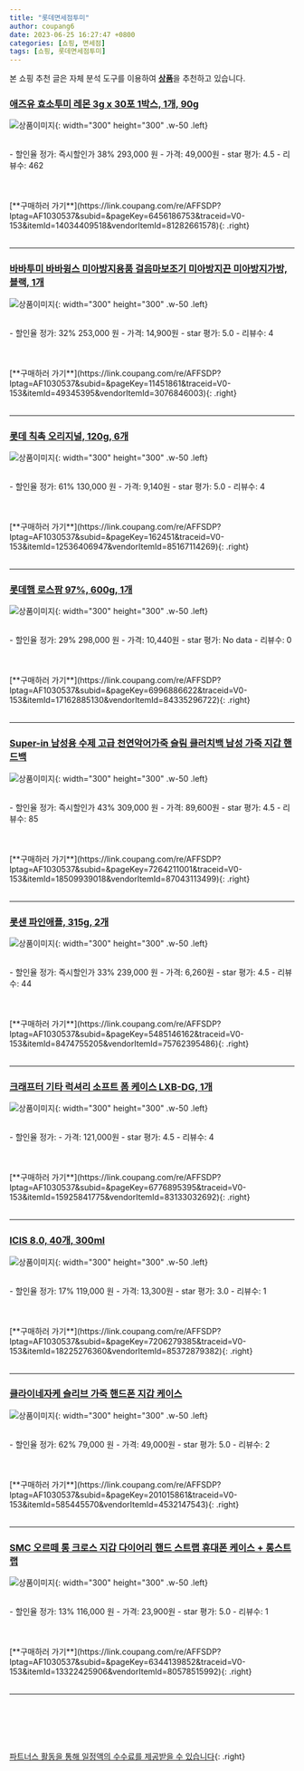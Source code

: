 ```yaml
---
title: "롯데면세점투미"
author: coupang6
date: 2023-06-25 16:27:47 +0800
categories: [쇼핑, 면세점]
tags: [쇼핑, 롯데면세점투미]
---
```


본 쇼핑 추천 글은 자체 분석 도구를 이용하여 [**상품**](https://link.coupang.com/a/bao1ui)을 추천하고 있습니다.

### [애즈유 효소투미 레몬 3g x 30포 1박스, 1개, 90g](https://link.coupang.com/re/AFFSDP?lptag=AF1030537&subid=&pageKey=6456186753&traceid=V0-153&itemId=14034409518&vendorItemId=81282661578)

![상품이미지](https://thumbnail9.coupangcdn.com/thumbnails/remote/230x230ex/image/vendor_inventory/715c/c8e25be17d887420723546804978f3ca9a302ae6f119165aeb93ff4f03a3.jpg){: width="300" height="300" .w-50 .left}


<br>
- 할인율 정가: 즉시할인가 38%  293,000   원
- 가격: 49,000원
- star 평가: 4.5
- 리뷰수: 462
<br>
<br>
<br>
<br>
[**구매하러 가기**](https://link.coupang.com/re/AFFSDP?lptag=AF1030537&subid=&pageKey=6456186753&traceid=V0-153&itemId=14034409518&vendorItemId=81282661578){: .right}
<br>
<br>

---

### [바바투미 바바윙스 미아방지용품 걸음마보조기 미아방지끈 미아방지가방, 블랙, 1개](https://link.coupang.com/re/AFFSDP?lptag=AF1030537&subid=&pageKey=11451861&traceid=V0-153&itemId=49345395&vendorItemId=3076846003)

![상품이미지](https://thumbnail7.coupangcdn.com/thumbnails/remote/230x230ex/image/vendor_inventory/images/2017/03/03/2/6/eeacbee5-29ed-4054-9d01-a15e89455565.jpg){: width="300" height="300" .w-50 .left}


<br>
- 할인율 정가: 32%  253,000   원
- 가격: 14,900원
- star 평가: 5.0
- 리뷰수: 4
<br>
<br>
<br>
<br>
[**구매하러 가기**](https://link.coupang.com/re/AFFSDP?lptag=AF1030537&subid=&pageKey=11451861&traceid=V0-153&itemId=49345395&vendorItemId=3076846003){: .right}
<br>
<br>

---

### [롯데 칙촉 오리지널, 120g, 6개](https://link.coupang.com/re/AFFSDP?lptag=AF1030537&subid=&pageKey=162451&traceid=V0-153&itemId=12536406947&vendorItemId=85167114269)

![상품이미지](https://thumbnail8.coupangcdn.com/thumbnails/remote/230x230ex/image/retail/images/2369967909446000-196ba643-5b63-43f7-8ca4-a18e65f7cd04.jpg){: width="300" height="300" .w-50 .left}


<br>
- 할인율 정가: 61%  130,000   원
- 가격: 9,140원
- star 평가: 5.0
- 리뷰수: 4
<br>
<br>
<br>
<br>
[**구매하러 가기**](https://link.coupang.com/re/AFFSDP?lptag=AF1030537&subid=&pageKey=162451&traceid=V0-153&itemId=12536406947&vendorItemId=85167114269){: .right}
<br>
<br>

---

### [롯데햄 로스팜 97%, 600g, 1개](https://link.coupang.com/re/AFFSDP?lptag=AF1030537&subid=&pageKey=6996886622&traceid=V0-153&itemId=17162885130&vendorItemId=84335296722)

![상품이미지](https://thumbnail7.coupangcdn.com/thumbnails/remote/230x230ex/image/retail/images/2022/12/16/12/8/1fc2503d-1aff-4228-a29d-1093973083b2.jpg){: width="300" height="300" .w-50 .left}


<br>
- 할인율 정가: 29%  298,000   원
- 가격: 10,440원
- star 평가: No data
- 리뷰수: 0
<br>
<br>
<br>
<br>
[**구매하러 가기**](https://link.coupang.com/re/AFFSDP?lptag=AF1030537&subid=&pageKey=6996886622&traceid=V0-153&itemId=17162885130&vendorItemId=84335296722){: .right}
<br>
<br>

---

### [Super-in 남성용 수제 고급 천연악어가죽 슬림 클러치백 남성 가죽 지갑 핸드백](https://link.coupang.com/re/AFFSDP?lptag=AF1030537&subid=&pageKey=7264211001&traceid=V0-153&itemId=18509939018&vendorItemId=87043113499)

![상품이미지](https://thumbnail10.coupangcdn.com/thumbnails/remote/230x230ex/image/vendor_inventory/af24/3947878132a26e2494c07ce4e6e8cc2ed440a8077a10f636fde12417424c.jpg){: width="300" height="300" .w-50 .left}


<br>
- 할인율 정가: 즉시할인가 43%  309,000   원
- 가격: 89,600원
- star 평가: 4.5
- 리뷰수: 85
<br>
<br>
<br>
<br>
[**구매하러 가기**](https://link.coupang.com/re/AFFSDP?lptag=AF1030537&subid=&pageKey=7264211001&traceid=V0-153&itemId=18509939018&vendorItemId=87043113499){: .right}
<br>
<br>

---

### [롯샌 파인애플, 315g, 2개](https://link.coupang.com/re/AFFSDP?lptag=AF1030537&subid=&pageKey=5485146162&traceid=V0-153&itemId=8474755205&vendorItemId=75762395486)

![상품이미지](https://thumbnail9.coupangcdn.com/thumbnails/remote/230x230ex/image/retail/images/113753709333834-a348e2a0-10f2-4982-80b6-d410fed9cf81.jpg){: width="300" height="300" .w-50 .left}


<br>
- 할인율 정가: 즉시할인가 33%  239,000   원
- 가격: 6,260원
- star 평가: 4.5
- 리뷰수: 44
<br>
<br>
<br>
<br>
[**구매하러 가기**](https://link.coupang.com/re/AFFSDP?lptag=AF1030537&subid=&pageKey=5485146162&traceid=V0-153&itemId=8474755205&vendorItemId=75762395486){: .right}
<br>
<br>

---

### [크래프터 기타 럭셔리 소프트 폼 케이스 LXB-DG, 1개](https://link.coupang.com/re/AFFSDP?lptag=AF1030537&subid=&pageKey=6776895395&traceid=V0-153&itemId=15925841775&vendorItemId=83133032692)

![상품이미지](https://thumbnail8.coupangcdn.com/thumbnails/remote/230x230ex/image/rs_quotation_api/mfhyj0ax/b952976308484e47bd071bb15d0f5186.jpg){: width="300" height="300" .w-50 .left}


<br>
- 할인율 정가: 
- 가격: 121,000원
- star 평가: 4.5
- 리뷰수: 4
<br>
<br>
<br>
<br>
[**구매하러 가기**](https://link.coupang.com/re/AFFSDP?lptag=AF1030537&subid=&pageKey=6776895395&traceid=V0-153&itemId=15925841775&vendorItemId=83133032692){: .right}
<br>
<br>

---

### [ICIS 8.0, 40개, 300ml](https://link.coupang.com/re/AFFSDP?lptag=AF1030537&subid=&pageKey=7206279385&traceid=V0-153&itemId=18225276360&vendorItemId=85372879382)

![상품이미지](https://thumbnail7.coupangcdn.com/thumbnails/remote/230x230ex/image/vendor_inventory/29d9/07badfd4cb04c6ca87bf57b30d54f068be6f2cccfc0497f3f09ec8f31331.png){: width="300" height="300" .w-50 .left}


<br>
- 할인율 정가: 17%  119,000   원
- 가격: 13,300원
- star 평가: 3.0
- 리뷰수: 1
<br>
<br>
<br>
<br>
[**구매하러 가기**](https://link.coupang.com/re/AFFSDP?lptag=AF1030537&subid=&pageKey=7206279385&traceid=V0-153&itemId=18225276360&vendorItemId=85372879382){: .right}
<br>
<br>

---

### [클라이네자케 슬리브 가죽 핸드폰 지갑 케이스](https://link.coupang.com/re/AFFSDP?lptag=AF1030537&subid=&pageKey=201015861&traceid=V0-153&itemId=585445570&vendorItemId=4532147543)

![상품이미지](https://thumbnail9.coupangcdn.com/thumbnails/remote/230x230ex/image/vendor_inventory/50c1/d1ffd39abcbc5f566187a0744fe5e85330064e0c2fd2ecd12ce0bac88363.jpg){: width="300" height="300" .w-50 .left}


<br>
- 할인율 정가: 62%  79,000   원
- 가격: 49,000원
- star 평가: 5.0
- 리뷰수: 2
<br>
<br>
<br>
<br>
[**구매하러 가기**](https://link.coupang.com/re/AFFSDP?lptag=AF1030537&subid=&pageKey=201015861&traceid=V0-153&itemId=585445570&vendorItemId=4532147543){: .right}
<br>
<br>

---

### [SMC 오르떼 롱 크로스 지갑 다이어리 핸드 스트랩 휴대폰 케이스 + 롱스트랩](https://link.coupang.com/re/AFFSDP?lptag=AF1030537&subid=&pageKey=6344139852&traceid=V0-153&itemId=13322425906&vendorItemId=80578515992)

![상품이미지](https://thumbnail8.coupangcdn.com/thumbnails/remote/230x230ex/image/rs_quotation_api/vrtfrqbh/89f824df476048de89e71ccf0e72ff69.jpg){: width="300" height="300" .w-50 .left}


<br>
- 할인율 정가: 13%  116,000   원
- 가격: 23,900원
- star 평가: 5.0
- 리뷰수: 1
<br>
<br>
<br>
<br>
[**구매하러 가기**](https://link.coupang.com/re/AFFSDP?lptag=AF1030537&subid=&pageKey=6344139852&traceid=V0-153&itemId=13322425906&vendorItemId=80578515992){: .right}
<br>
<br>

---
<br><br><br><br><br> [파트너스 활동을 통해 일정액의 수수료를 제공받을 수 있습니다](https://link.coupang.com/a/bao1ui){: .right}
